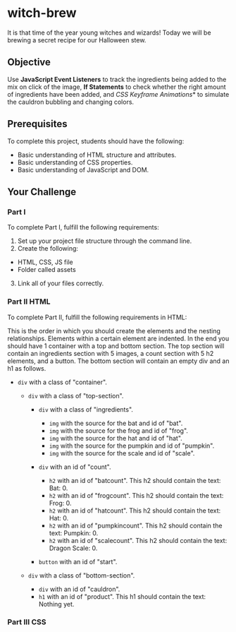 # witch-brew

It is that time of the year young witches and wizards! Today we will be brewing a secret recipe for our Halloween stew.

## Objective
Use **JavaScript Event Listeners** to track the ingredients being added to the mix on click of the image, **If Statements** to check whether the right amount of ingredients have been added, and *CSS Keyframe Animations** to simulate the cauldron bubbling and changing colors.

## Prerequisites
To complete this project, students should have the following:
* Basic understanding of HTML structure and attributes.
* Basic understanding of CSS properties.
* Basic understanding of JavaScript and DOM.

## Your Challenge

### Part I
To complete Part I, fulfill the following requirements:
1. Set up your project file structure through the command line.
2. Create the following:
* HTML, CSS, JS file
* Folder called assets
3. Link all of your files correctly.

### Part II HTML
To complete Part II, fulfill the following requirements in HTML:

This is the order in which you should create the elements and the nesting relationships. Elements within a certain element are indented. In the end you should have 1 container with a top and bottom section. The top section will contain an ingredients section with 5 images, a count section with 5 h2 elements, and a button. The bottom section will contain an empty div and an h1 as follows.

* ```div``` with a class of "container".

  * ```div``` with a class of "top-section".

    * ```div``` with a class of "ingredients".
      * ```img``` with the source for the bat and id of "bat".
      * ```img``` with the source for the frog and id of "frog".
      * ```img``` with the source for the hat and id of "hat".
      * ```img``` with the source for the pumpkin and id of "pumpkin".
      * ```img``` with the source for the scale and id of "scale".

    * ```div``` with an id of "count".
      * ```h2``` with an id of "batcount". This h2 should contain the text: Bat: 0.
      * ```h2``` with an id of "frogcount". This h2 should contain the text: Frog: 0.
      * ```h2``` with an id of "hatcount". This h2 should contain the text: Hat: 0.
      * ```h2``` with an id of "pumpkincount". This h2 should contain the text: Pumpkin: 0.
      * ```h2``` with an id of "scalecount". This h2 should contain the text: Dragon Scale: 0.

    * ```button``` with an id of "start".

  * ```div``` with a class of "bottom-section".
    * ```div``` with an id of "cauldron".
    * ```h1``` with an id of "product". This h1 should contain the text: Nothing yet.     

### Part III CSS
